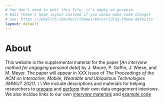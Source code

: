 ```yaml
---
# You don't need to edit this file, it's empty on purpose.
# Edit theme's home layout instead if you wanna make some changes
# See: https://jekyllrb.com/docs/themes/#overriding-theme-defaults
layout: default
---
```


# About
This website is the supplemental material for the paper [_An interview method for engaging personal data_] by J. Moore, P. Goffin, J. Wiese, and M. Meyer. The paper will appear in XXX issue of _The Proceedings of the ACM on Interactive, Mobile, Wearable and Ubiquitous Technologies (IMWUT 2021)._ 
\\
\\
We include descriptions and materials for helping researchers to [prepare] and [perform] their own data engagement inteviews.  We also incldue links to our own [interview materials] and [example code]


[prepare]: ./prepare/
[perform]: ./perform/
[interview materials]:[./materials]
[example code]: ./code/
[_An interview method for engaging persoal data_]: http://sci.utah.edu/~vdl/papers/2018_infovis_creative-workshops.pdf
